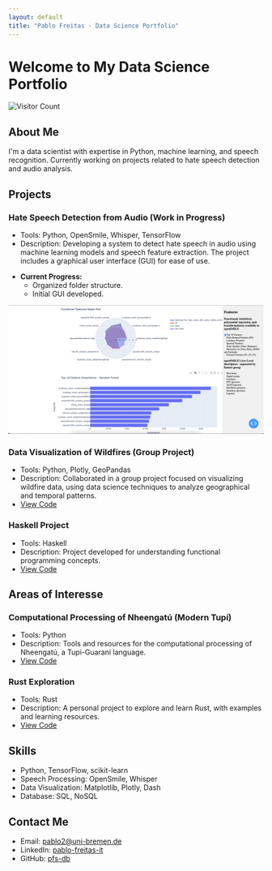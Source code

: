 ```yaml
---
layout: default
title: "Pablo Freitas - Data Science Portfolio"
---
```


# Welcome to My Data Science Portfolio

![Visitor Count](https://shields.io/endpoint?url=https://hitcount-server.fly.dev/pfs-db/pfs-db.github.io)

## About Me

I'm a data scientist with expertise in Python, machine learning, and speech recognition. Currently working on projects related to hate speech detection and audio analysis.

## Projects

### Hate Speech Detection from Audio (Work in Progress)

- Tools: Python, OpenSmile, Whisper, TensorFlow
- Description: Developing a system to detect hate speech in audio using machine learning models and speech feature extraction. The project includes a graphical user interface (GUI) for ease of use.
<!-- - [View Code](https://github.com/pfs-db/hate-speech-project) -->
- **Current Progress:**
  - Organized folder structure.
  - Initial GUI developed.

![GUI Screenshot](images/features_viz.png)

### Data Visualization of Wildfires (Group Project)

- Tools: Python, Plotly, GeoPandas
- Description: Collaborated in a group project focused on visualizing wildfire data, using data science techniques to analyze geographical and temporal patterns.
- [View Code](https://github.com/pfs-db/dataviz-wildfire)

### Haskell Project

- Tools: Haskell
- Description: Project developed for understanding functional programming concepts.
- [View Code](https://github.com/pfs-db/pi3-ws23-ueb-pablo)

## Areas of Interesse

### Computational Processing of Nheengatú (Modern Tupí)

- Tools: Python
- Description: Tools and resources for the computational processing of Nheengatú, a Tupi-Guarani language.
- [View Code](https://github.com/pfs-db/nheengatu)

### Rust Exploration

- Tools: Rust
- Description: A personal project to explore and learn Rust, with examples and learning resources.
- [View Code](https://github.com/pfs-db/rust2learn)

## Skills

- Python, TensorFlow, scikit-learn
- Speech Processing: OpenSmile, Whisper
- Data Visualization: Matplotlib, Plotly, Dash
- Database: SQL, NoSQL

## Contact Me

- Email: pablo2@uni-bremen.de
- LinkedIn: [pablo-freitas-it](https://linkedin.com/in/pablo-freitas-it)
- GitHub: [pfs-db](https://github.com/pfs-db)
